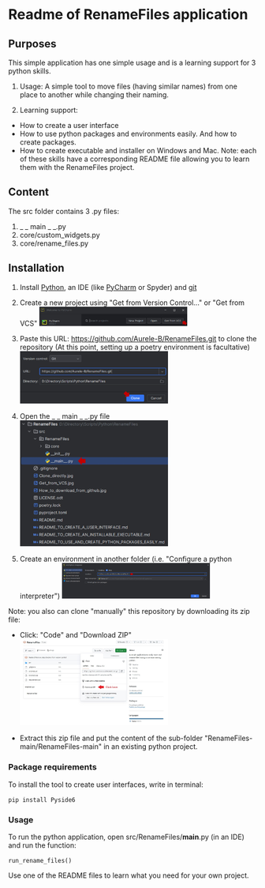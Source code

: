 # Readme of RenameFiles application

## Purposes
This simple application has one simple usage and is a learning support for 3 python skills.

1. Usage: A simple tool to move files (having similar names) from one place to another while changing their naming.

3. Learning support:
- How to create a user interface
- How to use python packages and environments easily. And how to create packages.
- How to create executable and installer on Windows and Mac.
Note: each of these skills have a corresponding README file allowing you to learn them with the RenameFiles project.

## Content
The src folder contains 3 .py files:
1. _ _ main _ _.py
2. core/custom_widgets.py
3. core/rename_files.py

## Installation
1. Install [Python](https://www.python.org/ftp/python/3.11.0/python-3.11.0-amd64.exe), an IDE (like [PyCharm](https://www.jetbrains.com/pycharm/download/?section=windows) or Spyder) and [git](https://git-scm.com/downloads)

3. Create a new project using "Get from Version Control..." or "Get from VCS"
<img
  src="https://github.com/Aurele-B/RenameFiles/blob/main/Get_from_VCS.jpg"
  alt="Alt text"
  title="Create project from VCS (github)"
  style="display: inline-block; margin: 0 auto; max-width: 300px"> 

3. Paste this URL: https://github.com/Aurele-B/RenameFiles.git to clone the repository
   (At this point, setting up a poetry environment is facultative)
<img
  src="https://github.com/Aurele-B/RenameFiles/blob/main/Clone_directly.jpg"
  alt="Alt text"
  title="Clone github repository"
  style="display: inline-block; margin: 0 auto; max-width: 300px">


4. Open the _ _ main _ _.py file
<img
  src="https://github.com/Aurele-B/RenameFiles/blob/main/Starting_point.jpg"
  alt="Alt text"
  title="Open the starting point of the software"
  style="display: inline-block; margin: 0 auto; max-width: 300px">

5. Create an environment in another folder (i.e. "Configure a python interpreter")
<img
  src="https://github.com/Aurele-B/RenameFiles/blob/main/Create_environment.jpg"
  alt="Alt text"
  title="Create an environment (python interpreter)"
  style="display: inline-block; margin: 0 auto; max-width: 300px">

Note: you also can clone "manually" this repository by downloading its zip file:
- Click: "Code" and "Download ZIP"
<img
  src="https://github.com/Aurele-B/RenameFiles/blob/main/How_to_download_from_github.jpg"
  alt="Alt text"
  title="Watch were to click"
  style="display: inline-block; margin: 0 auto; max-width: 300px"> 

- Extract this zip file and put the content of the sub-folder "RenameFiles-main/RenameFiles-main" in an existing python project.

### Package requirements
To install the tool to create user interfaces, write in terminal:
```
pip install Pyside6
```

### Usage
To run the python application, open src/RenameFiles/__main__.py (in an IDE) and run the function:
```
run_rename_files()
```
Use one of the README files to learn what you need for your own project.
